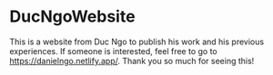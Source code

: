 # DucNgoWebsite

This is a website from Duc Ngo to publish his work and his previous experiences. If someone is interested, feel free to go to https://danielngo.netlify.app/. 
Thank you so much for seeing this!
